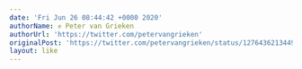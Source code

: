 ```yaml
---
date: 'Fri Jun 26 08:44:42 +0000 2020'
authorName: ✊ Peter van Grieken
authorUrl: 'https://twitter.com/petervangrieken'
originalPost: 'https://twitter.com/petervangrieken/status/1276436213449347078'
layout: like
---
```

